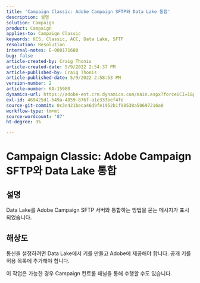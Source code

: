 ```yaml
---
title: 'Campaign Classic: Adobe Campaign SFTP와 Data Lake 통합'
description: 설명
solution: Campaign
product: Campaign
applies-to: Campaign Classic
keywords: KCS, Classic, ACC, Data Lake, SFTP
resolution: Resolution
internal-notes: E-000171688
bug: false
article-created-by: Craig Thonis
article-created-date: 5/9/2022 2:54:37 PM
article-published-by: Craig Thonis
article-published-date: 5/9/2022 2:58:53 PM
version-number: 2
article-number: KA-15980
dynamics-url: https://adobe-ent.crm.dynamics.com/main.aspx?forceUCI=1&pagetype=entityrecord&etn=knowledgearticle&id=537447ec-a7cf-ec11-a7b5-00224809c196
exl-id: 469425d1-649a-4859-876f-a1e333bef4fe
source-git-commit: 0c3e421beca46d9fe1952b1f98538a50697216a0
workflow-type: tm+mt
source-wordcount: '87'
ht-degree: 3%

---
```


# Campaign Classic: Adobe Campaign SFTP와 Data Lake 통합

## 설명


Data Lake를 Adobe Campaign SFTP 서버와 통합하는 방법을 묻는 메시지가 표시되었습니다.


## 해상도


통신을 설정하려면 Data Lake에서 키를 만들고 Adobe에 제공해야 합니다. 공개 키를 허용 목록에 추가해야 합니다.



이 작업은 가능한 경우 Campaign 컨트롤 패널을 통해 수행할 수도 있습니다.
